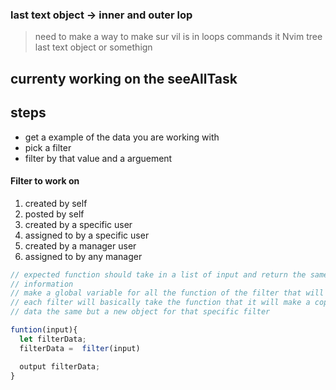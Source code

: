 ### last text object -> inner and outer lop

<!-- TODO:  -->

> need to make a way to make sur vil is in loops
> commands it Nvim tree last text object or somethign

## currenty working on the seeAllTask

## steps

- get a example of the data you are working with
- pick a filter
- filter by that value and a arguement

#### Filter to work on

1. created by self
2. posted by self
3. created by a specific user
4. assigned to by a specific user
5. created by a manager user
6. assigned to by any manager

```javascript
// expected function should take in a list of input and return the same list but with the object filtered
// information
// make a global variable for all the function of the filter that will simply retrieve all the data
// each filter will basically take the function that it will make a copy to be returned keeping the global
// data the same but a new object for that specific filter

funtion(input){
  let filterData;
  filterData =  filter(input)

  output filterData;
}

```

